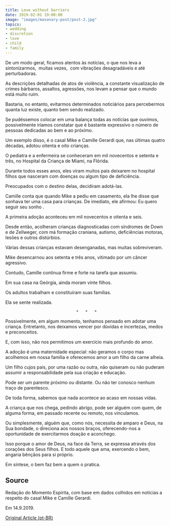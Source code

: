 ```yaml
---
title: Love without barriers
date: 2019-02-01 19:00:00
image: "images/masonary-post/post-2.jpg"
topics: 
- wedding
- discretion
- love
- child
- family
---
```


De um modo geral, ficamos atentos às notícias, o que nos leva a sintonizarmos,
 muitas vezes,  com vibrações desagradáveis e até perturbadoras.

As descrições detalhadas de atos de violência, a constante visualização de
crimes bárbaros, assaltos, agressões, nos levam a pensar que o mundo está muito
ruim.

Bastaria, no entanto, evitarmos determinados noticiários para percebermos
quanta luz existe, quanto bem sendo realizado.

Se pudéssemos colocar em uma balança todas as notícias que ouvimos,
possivelmente iríamos constatar que é bastante expressivo o número de pessoas
dedicadas ao bem e ao próximo.

Um exemplo disso, é o casal Mike e Camille Gerardi que, nas últimas quatro
décadas, adotou oitenta e oito crianças.

O pediatra e a enfermeira se conheceram em mil novecentos e setenta e três, no
Hospital da Criança de Miami, na Flórida.

Durante todos esses anos, eles viram muitos pais deixarem no hospital filhos
que nasceram com doenças ou algum tipo de deficiência.

Preocupados com o destino delas, decidiram adotá-las.

Camille conta que quando Mike a pediu em casamento, ela lhe disse que sonhava
ter uma casa para crianças. De imediato, ele afirmou: Eu quero seguir seu sonho
.

A primeira adoção aconteceu em mil novecentos e oitenta e seis.

Desde então, acolheram crianças diagnosticadas com síndromes de Down e de
Zellweger, com má formação craniana, autismo, deficiências motoras, lesões e
outros distúrbios.

Várias dessas crianças estavam desenganadas, mas muitas sobreviveram.

Mike desencarnou aos setenta e três anos, vitimado por um câncer agressivo.

Contudo, Camille continua firme e forte na tarefa que assumiu.

Em sua casa na Geórgia, ainda moram vinte filhos.

Os adultos trabalham e constituíram suas famílias.

Ela se sente realizada.

                                   *   *   *

Possivelmente, em algum momento, tenhamos pensado em adotar uma criança.
Entretanto, nos deixamos vencer por dúvidas e incertezas, medos e preconceitos.

E, com isso, não nos permitimos um exercício mais profundo do amor.

A adoção é uma maternidade especial: não geramos o corpo mas acolhemos em nossa
família e oferecemos amor a um filho da carne alheia.

Um filho cujos pais, por uma razão ou outra, não quiseram ou não puderam
assumir a responsabilidade pela sua criação e educação.

Pode ser um parente próximo ou distante. Ou não ter conosco nenhum traço de
parentesco.

De toda forma, sabemos que nada acontece ao acaso em nossas vidas.

A criança que nos chega, pedindo abrigo, pode ser alguém com quem, de alguma
forma, em passado recente ou remoto, nos vinculamos.

Ou simplesmente, alguém que, como nós, necessita de amparo e Deus, na Sua
bondade, o direciona aos nossos braços, oferecendo-nos a oportunidade de
exercitarmos doação e aconchego.

Isso porque o amor de Deus, na face da Terra, se expressa através dos corações
dos Seus filhos. E todo aquele que ama, exercendo o bem, angaria bênçãos para
si próprio.

Em síntese, o bem faz bem a quem o pratica.

## Source
Redação do Momento Espírita, com base em dados colhidos
em notícias a respeito do casal Mike e Camille Gerardi.

Em 14.9.2019.

[Original Article (pt-BR)](http://momento.com.br/pt/ler_texto.php?id=5849)
